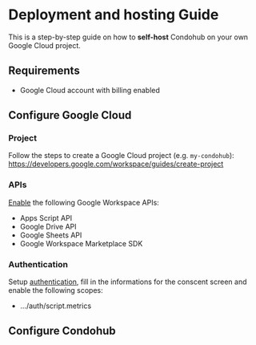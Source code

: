 # Deployment and hosting Guide

This is a step-by-step guide on how to **self-host** Condohub on your own Google
Cloud project.

## Requirements

- Google Cloud account with billing enabled

## Configure Google Cloud

### Project

Follow the steps to create a Google Cloud project (e.g. `my-condohub`):
https://developers.google.com/workspace/guides/create-project

### APIs

[Enable](https://developers.google.com/workspace/guides/enable-apis) the
following Google Workspace APIs:

- Apps Script API
- Google Drive API
- Google Sheets API
- Google Workspace Marketplace SDK

### Authentication

Setup
[authentication](https://developers.google.com/workspace/guides/auth-overview),
fill in the informations for the conscent screen and enable the following
scopes:

- .../auth/script.metrics

## Configure Condohub
